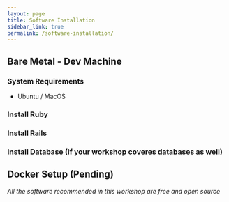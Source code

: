 ```yaml
---
layout: page
title: Software Installation
sidebar_link: true
permalink: /software-installation/
---
```




## Bare Metal - Dev Machine

### System Requirements

* Ubuntu / MacOS


### Install Ruby


### Install Rails


### Install Database (If your workshop coveres databases as well)



## Docker Setup (Pending)




*All the software recommended in this workshop are free and open source*
